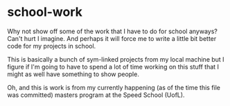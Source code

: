 school-work
===========

Why not show off some of the work that I have to do for school anyways?
Can't hurt I imagine. And perhaps it will force me to write a little
bit better code for my projects in school.

This is basically a bunch of sym-linked projects from my  local machine
but I figure if I'm going to have to spend a lot of time working on this
stuff that I might as well have something to show people. 

Oh, and this is work is from my currently happening (as of the time
this file was committed) masters program at the Speed School (UofL).
